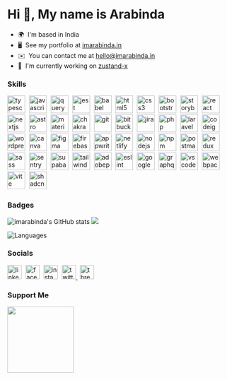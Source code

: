 Hi 👋, My name is Arabinda
================================================================================================================================

* 🌍  I'm based in India
* 🖥️  See my portfolio at [imarabinda.in](http://imarabinda.in)
* ✉️  You can contact me at [hello@imarabinda.in](mailto:hello@imarabinda.in)
* 🚀  I'm currently working on [zustand-x](http://github.com/udecode/zustand-x)

### Skills

<p align="left">
  <img src="https://cdn.jsdelivr.net/gh/devicons/devicon/icons/typescript/typescript-original.svg" height="40" alt="typescript" title="typescript" />
  <img width="1" />
  <img src="https://cdn.jsdelivr.net/gh/devicons/devicon/icons/javascript/javascript-original.svg" height="40" alt="javascript" title="javascript" />
  <img width="1" />
  <img src="https://cdn.jsdelivr.net/gh/devicons/devicon/icons/jquery/jquery-original.svg" height="40" alt="jquery" title="jquery" />
  <img width="1" />
  <img src="https://cdn.jsdelivr.net/gh/devicons/devicon/icons/jest/jest-plain.svg" height="40" alt="jest" title="jest" />
  <img width="1" />
  <img src="https://cdn.jsdelivr.net/gh/devicons/devicon/icons/babel/babel-original.svg" height="40" alt="babel" title="babel" />
  <img width="1" />
  <img src="https://cdn.jsdelivr.net/gh/devicons/devicon/icons/html5/html5-original.svg" height="40" alt="html5" title="html5" />
  <img width="1" />
  <img src="https://cdn.jsdelivr.net/gh/devicons/devicon/icons/css3/css3-original.svg" height="40" alt="css3" title="css3" />
  <img width="1" />
  <img src="https://cdn.jsdelivr.net/gh/devicons/devicon/icons/bootstrap/bootstrap-original.svg" height="40" alt="bootstrap" title="bootstrap" />
  <img width="1" />
  <img src="https://cdn.jsdelivr.net/gh/devicons/devicon/icons/storybook/storybook-original.svg" height="40" alt="storybook" title="storybook" />
  <img width="1" />
  <img src="https://cdn.jsdelivr.net/gh/devicons/devicon/icons/react/react-original.svg" height="40" alt="react" title="react" />
  <img width="1" />
  <img src="https://cdn.jsdelivr.net/gh/devicons/devicon/icons/nextjs/nextjs-original.svg" height="40" alt="nextjs" title="nextjs" />
  <img width="1" />
  <img src="https://cdn.simpleicons.org/astro/FF5D01" height="40" alt="astro" title="astro" />
  <img width="1" />
  <img src="https://cdn.simpleicons.org/mui/007FFF" height="40" alt="materialui" title="materialui" />
  <img width="1" />
  <img src="https://cdn.simpleicons.org/chakraui" height="40" alt="chakraui" title="chakraui" />
  <img width="1" />
  <img src="https://cdn.jsdelivr.net/gh/devicons/devicon/icons/git/git-original.svg" height="40" alt="git" title="git" />
  <img width="1" />
  <img src="https://cdn.jsdelivr.net/gh/devicons/devicon/icons/bitbucket/bitbucket-original.svg" height="40" alt="bitbucket" title="bitbucket" />
  <img width="1" />
  <img src="https://cdn.jsdelivr.net/gh/devicons/devicon/icons/jira/jira-original.svg" height="40" alt="jira" title="jira" />
  <img width="1" />
  <img src="https://cdn.simpleicons.org/php/777BB4" height="40" alt="php" title="php" />
  <img width="1" />
  <img src="https://cdn.simpleicons.org/laravel/FF2D20" height="40" alt="laravel" title="laravel" />
  <img width="1" />
  <img src="https://cdn.jsdelivr.net/gh/devicons/devicon/icons/codeigniter/codeigniter-plain.svg" height="40" alt="codeigniter" title="codeigniter" />
  <img width="1" />
  <img src="https://cdn.simpleicons.org/wordpress/21759B" height="40" alt="wordpress" title="wordpress" />
  <img width="1" />
  <img src="https://cdn.jsdelivr.net/gh/devicons/devicon/icons/canva/canva-original.svg" height="40" alt="canva" title="canva" />
  <img width="1" />
  <img src="https://cdn.jsdelivr.net/gh/devicons/devicon/icons/figma/figma-original.svg" height="40" alt="figma" title="figma" />
  <img width="1" />
  <img src="https://cdn.jsdelivr.net/gh/devicons/devicon/icons/firebase/firebase-plain.svg" height="40" alt="firebase" title="firebase" />
  <img width="1" />
  <img src="https://cdn.simpleicons.org/appwrite/F02E65" height="40" alt="appwrite" title="appwrite" />
  <img width="1" />
  <img src="https://cdn.simpleicons.org/netlify/00C7B7" height="40" alt="netlify" title="netlify" />
  <img width="1" />
  <img src="https://cdn.simpleicons.org/nodedotjs/339933" height="40" alt="nodejs" title="nodejs" />
  <img width="1" />
  <img src="https://cdn.simpleicons.org/npm/CB3837" height="40" alt="npm" title="npm" />
  <img width="1" />
  <img src="https://cdn.simpleicons.org/postman/FF6C37" height="40" alt="postman" title="postman" />
  <img width="1" />
  <img src="https://cdn.jsdelivr.net/gh/devicons/devicon/icons/redux/redux-original.svg" height="40" alt="redux" title="redux" />
  <img width="1" />
  <img src="https://cdn.jsdelivr.net/gh/devicons/devicon/icons/sass/sass-original.svg" height="40" alt="sass" title="sass" />
  <img width="1" />
  <img src="https://cdn.simpleicons.org/sentry/6A5FC1" height="40" alt="sentry" title="sentry" />
  <img width="1" />
  <img src="https://cdn.jsdelivr.net/gh/devicons/devicon@latest/icons/supabase/supabase-original.svg" height="40" alt="supabase" title="supabase" />
  <img width="1" />
  <img src="https://cdn.jsdelivr.net/gh/devicons/devicon@latest/icons/tailwindcss/tailwindcss-original.svg" height="40" alt="tailwindcss" title="tailwindcss" />
  <img width="1" />
  <img src="https://skillicons.dev/icons?i=ps" height="40" alt="adobephotoshop" title="adobephotoshop" />
  <img width="1" />
  <img src="https://cdn.jsdelivr.net/gh/devicons/devicon/icons/eslint/eslint-original.svg" height="40" alt="eslint" title="eslint" />
  <img width="1" />
  <img src="https://cdn.jsdelivr.net/gh/devicons/devicon/icons/googlecloud/googlecloud-original.svg" height="40" alt="googlecloud" title="googlecloud" />
  <img width="1" />
  <img src="https://cdn.jsdelivr.net/gh/devicons/devicon/icons/graphql/graphql-plain.svg" height="40" alt="graphql" title="graphql" />
  <img width="1" />
  <img src="https://cdn.jsdelivr.net/gh/devicons/devicon/icons/vscode/vscode-original.svg" height="40" alt="vscode" title="vscode" />
  <img width="1" />
  <img src="https://cdn.jsdelivr.net/gh/devicons/devicon/icons/webpack/webpack-original.svg" height="40" alt="webpack" title="webpack" />
  <img width="1" />
  <img src="https://cdn.jsdelivr.net/gh/devicons/devicon@latest/icons/vitejs/vitejs-original.svg" height="40" alt="vite" title="vite" />
  <img width="1" />
  <img src="https://cdn.simpleicons.org/shadcnui/_/fff" height="40" alt="shadcnui" title="shadcnui" />
</p>






### Badges


<p align="left">
  <img src="https://github-readme-stats.vercel.app/api?username=imarabinda&show_icons=true&hide=&count_private=true&title_color=facc15&text_color=ffffff&icon_color=f97316&bg_color=181824&hide_border=true" alt="imarabinda's GitHub stats" />
<img src="https://github-readme-streak-stats.herokuapp.com/?user=imarabinda&stroke=ffffff&background=181824&ring=facc15&fire=facc15&currStreakNum=ffffff&currStreakLabel=facc15&sideNums=ffffff&sideLabels=ffffff&dates=ffffff&hide_border=true" />
</p>

<img src="https://github-readme-stats.vercel.app/api/top-langs/?username=imarabinda&title_color=facc15&text_color=ffffff&icon_color=f97316&bg_color=181824&hide_border=true&locale=en&custom_title=Languages" alt="Languages" />



### Socials

<p align="left">
   <a href="https://www.linkedin.com/in/imarabinda" target="_blank" rel="noreferrer">
    <img src="https://raw.githubusercontent.com/maurodesouza/profile-readme-generator/master/src/assets/icons/social/linkedin/default.svg" width="32" height="32" alt="linkedin" title="linkedin" /></a>
  <img width="1" />
  <a href="https://www.facebook.com/imarabinda" target="_blank" rel="noreferrer">
    <img src="https://raw.githubusercontent.com/danielcranney/readme-generator/main/public/icons/socials/facebook.svg" width="32" height="32" alt="facebook" title="facebook" /></a>
  <img width="1" />
  <a href="http://www.instagram.com/imarabinda" target="_blank" rel="noreferrer">
    <img src="https://raw.githubusercontent.com/danielcranney/readme-generator/main/public/icons/socials/instagram.svg" width="32" height="32" alt="instagram" title="instagram" /></a>
  <img width="1" />
  <a href="https://www.x.com/MeArabinda" target="_blank" rel="noreferrer"> 
    <picture> 
      <source media="(prefers-color-scheme: dark)" srcset="https://raw.githubusercontent.com/danielcranney/readme-generator/main/public/icons/socials/twitter-dark.svg" alt="twitter" title="twitter" /> 
      <source media="(prefers-color-scheme: light)" srcset="https://raw.githubusercontent.com/danielcranney/readme-generator/main/public/icons/socials/twitter.svg" alt="twitter" title="twitter" /> 
      <img src="https://raw.githubusercontent.com/danielcranney/readme-generator/main/public/icons/socials/twitter.svg" width="32" height="32" alt="twitter" title="twitter" /> 
    </picture> </a>
  <img width="1" />
  <a href="https://www.threads.net/@imarabinda" target="_blank" rel="noreferrer"> 
    <picture> 
      <source media="(prefers-color-scheme: dark)" srcset="https://raw.githubusercontent.com/danielcranney/readme-generator/main/public/icons/socials/threads-dark.svg" alt="threads" title="threads" /> 
      <source media="(prefers-color-scheme: light)" srcset="https://raw.githubusercontent.com/danielcranney/readme-generator/main/public/icons/socials/threads.svg" alt="threads" title="threads" /> 
      <img src="https://raw.githubusercontent.com/danielcranney/readme-generator/main/public/icons/socials/threads.svg" width="32" height="32" alt="threads" title="threads" /> 
    </picture></a>
</p>



### Support Me

<a href="https://www.buymeacoffee.com/imarabinda"><img src="https://cdn.buymeacoffee.com/buttons/v2/default-yellow.png" width="150"/></a> 
